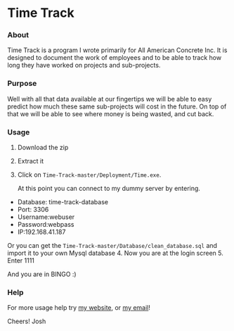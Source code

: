 # Time Track

### About
Time Track is a program I wrote primarily for All American Concrete Inc. It is designed to document
the work of employees and to be able to track how long they have worked on projects and sub-projects.
	

### Purpose
Well with all that data available at our fingertips we will be able to easy predict how much 
these same sub-projects will cost in the future. On top of that we will be able to see where 
money is being wasted, and cut back.


### Usage 
1. Download the zip
2. Extract it
3. Click on `Time-Track-master/Deployment/Time.exe`.

   At this point you can connect to my dummy server by entering.
  * Database: time-track-database
  * Port: 3306
  * Username:webuser
  * Password:webpass
  * IP:192.168.41.187
  
   Or you can get the `Time-Track-master/Database/clean_database.sql` and import it to your own Mysql database
4. Now you are at the login screen
5. Enter 1111 

And you are in BINGO :)

### Help
For more usage help try [my website](http://joshuawootonn.com), or [my email](joshuawootonn@gmail.com)!

Cheers!
Josh

